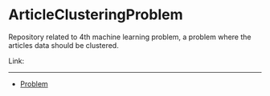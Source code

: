 # ArticleClusteringProblem
Repository related to 4th machine learning problem, a problem where the articles data should be clustered.


Link:
___

- [Problem](https://archive.ics.uci.edu/ml/datasets/NIPS+Conference+Papers+1987-2015)
